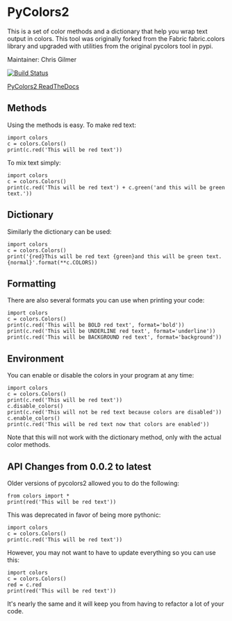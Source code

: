 # PyColors2

This is a set of color methods and a dictionary that help you wrap 
text output in colors.  This tool was originally forked from the
Fabric fabric.colors library and upgraded with utilities from the
original pycolors tool in pypi.

Maintainer: Chris Gilmer

[![Build Status](https://travis-ci.org/chrisgilmerproj/pycolors2.png)](https://travis-ci.org/chrisgilmerproj/pycolors2)

[PyColors2 ReadTheDocs](https://readthedocs.org/projects/pycolors2/)

## Methods

Using the methods is easy.  To make red text:
    
    import colors
    c = colors.Colors()
    print(c.red('This will be red text'))

To mix text simply:

    import colors
    c = colors.Colors()
    print(c.red('This will be red text') + c.green('and this will be green text.'))

## Dictionary

Similarly the dictionary can be used:

    import colors
    c = colors.Colors()
    print('{red}This will be red text {green}and this will be green text.{normal}'.format(**c.COLORS))

## Formatting

There are also several formats you can use when printing your code:

    import colors
    c = colors.Colors()
    print(c.red('This will be BOLD red text', format='bold'))
    print(c.red('This will be UNDERLINE red text', format='underline'))
    print(c.red('This will be BACKGROUND red text', format='background'))

## Environment

You can enable or disable the colors in your program at any time:

    import colors
    c = colors.Colors()
    print(c.red('This will be red text'))
    c.disable_colors()
    print(c.red('This will not be red text because colors are disabled'))
    c.enable_colors()
    print(c.red('This will be red text now that colors are enabled'))

Note that this will not work with the dictionary method, only with the actual
color methods.

## API Changes from 0.0.2 to latest

Older versions of pycolors2 allowed you to do the following:

    from colors import *
    print(red('This will be red text'))

This was deprecated in favor of being more pythonic:

    import colors
    c = colors.Colors()
    print(c.red('This will be red text'))

However, you may not want to have to update everything so you can use this:

    import colors
    c = colors.Colors()
    red = c.red
    print(red('This will be red text'))

It's nearly the same and it will keep you from having to refactor a lot of
your code.
